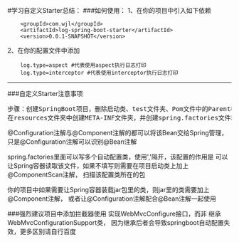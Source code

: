 #学习自定义Starter总结：
###如何使用：
1、在你的项目中引入如下依赖
```
    <groupId>com.wjl</groupId>
    <artifactId>log-spring-boot-starter</artifactId>
    <version>0.0.1-SNAPSHOT</version>
```
2、在你的配置文件中添加
```
    log.type=aspect #代表使用aspect执行日志打印
    log.type=interceptor #代表使用interceptor执行日志打印
```
******
###自定义Starter注意事项
<pre>步骤：创建SpringBoot项目，删除启动类、test文件夹、Pom文件中的Parent标签、
在resources文件夹中创建META-INF文件夹，并创建spring.factories文件和spring-configuration-metadata.json文件</pre>
@Configuration注解与@Component注解的都可以将该Bean交给Spring管理，
只是@Configuration注解可以识别@Bean注解<p>

spring.factories里面可以写多个自动配置类，使用','隔开，该配置的作用是
可以让Spring容器读取该文件，如果不填写则需要在项目启动类上加上@ComponentScan注解，
扫描该配置类所在的包<p>

你的项目中如果需要让Spring容器装载jar包里的类，则jar里的类需要加上@Component注解，
或者让@Configuration注解配合@Bean注解一起使用<p>

###强烈建议项目中添加拦截器使用 实现WebMvcConfigure接口，而非 继承WebMvcConfigurationSupport类，
因为继承后者会导致springboot自动配置失效，更多区别请自行百度